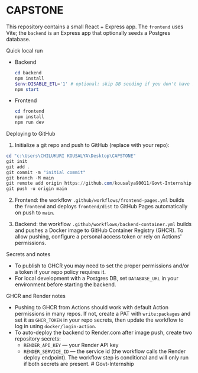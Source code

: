 # CAPSTONE

This repository contains a small React + Express app. The `frontend` uses Vite; the `backend` is an Express app that optionally seeds a Postgres database.

Quick local run

- Backend

  ```powershell
  cd backend
  npm install
  $env:DISABLE_ETL='1' # optional: skip DB seeding if you don't have Postgres
  npm start
  ```

- Frontend

  ```powershell
  cd frontend
  npm install
  npm run dev
  ```

Deploying to GitHub

1. Initialize a git repo and push to GitHub (replace with your repo):

  ```powershell
  cd "c:\Users\CHILUKURI KOUSALYA\Desktop\CAPSTONE"
  git init
  git add .
  git commit -m "initial commit"
  git branch -M main
  git remote add origin https://github.com/kousalya90011/Govt-Internship.git
  git push -u origin main
  ```

2. Frontend: the workflow `.github/workflows/frontend-pages.yml` builds the `frontend` and deploys `frontend/dist` to GitHub Pages automatically on push to `main`.

3. Backend: the workflow `.github/workflows/backend-container.yml` builds and pushes a Docker image to GitHub Container Registry (GHCR). To allow pushing, configure a personal access token or rely on Actions' permissions.

Secrets and notes

- To publish to GHCR you may need to set the proper permissions and/or a token if your repo policy requires it.
- For local development with a Postgres DB, set `DATABASE_URL` in your environment before starting the backend.

GHCR and Render notes

- Pushing to GHCR from Actions should work with default Action permissions in many repos. If not, create a PAT with `write:packages` and set it as `GHCR_TOKEN` in your repo secrets, then update the workflow to log in using `docker/login-action`.
- To auto-deploy the backend to Render.com after image push, create two repository secrets:
  - `RENDER_API_KEY` — your Render API key
  - `RENDER_SERVICE_ID` — the service id (the workflow calls the Render deploy endpoint). The workflow step is conditional and will only run if both secrets are present.
#   G o v t - I n t e r n s h i p  
 